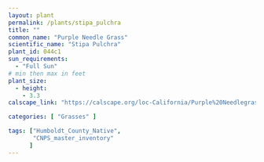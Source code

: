```yaml
---
layout: plant                                                              
permalink: /plants/stipa_pulchra
title: ""
common_name: "Purple Needle Grass"
scientific_name: "Stipa Pulchra"
plant_id: 044c1
sun_requirements:
  - "Full Sun"
# min then max in feet
plant_size:
  - height: 
    - 3.3
calscape_link: "https://calscape.org/loc-California/Purple%20Needlegrass%20(Stipa%20pulchra)"

categories: [ "Grasses" ]

tags: ["Humboldt_County_Native",
       "CNPS_master_inventory"
      ]
---
```



